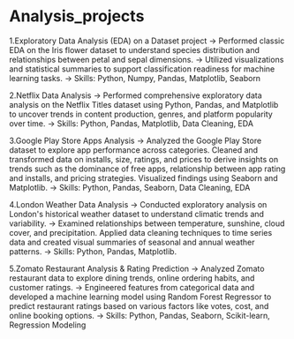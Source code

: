 # Analysis_projects

1.Exploratory Data Analysis (EDA) on a Dataset project
-> Performed classic EDA on the Iris flower dataset to understand species distribution and relationships between petal and sepal dimensions.
-> Utilized visualizations and statistical summaries to support classification readiness for machine learning tasks.
-> Skills: Python, Numpy, Pandas, Matplotlib, Seaborn

2.Netflix Data Analysis
-> Performed comprehensive exploratory data analysis on the Netflix Titles dataset using Python, Pandas, and Matplotlib to uncover trends in content production, genres, and platform popularity over time. 
-> Skills: Python, Pandas, Matplotlib, Data Cleaning, EDA

3.Google Play Store Apps Analysis
-> Analyzed the Google Play Store dataset to explore app performance across categories. Cleaned and transformed data on installs, size, ratings, and prices to derive insights on trends such as the dominance of free apps, relationship between app rating and installs, and pricing strategies. Visualized findings using Seaborn and Matplotlib.
-> Skills: Python, Pandas, Seaborn, Data Cleaning, EDA

4.London Weather Data Analysis
-> Conducted exploratory analysis on London's historical weather dataset to understand climatic trends and variability. 
-> Examined relationships between temperature, sunshine, cloud cover, and precipitation. Applied data cleaning techniques to time series data and created visual summaries of seasonal and annual weather patterns.
-> Skills: Python, Pandas, Matplotlib.

5.Zomato Restaurant Analysis & Rating Prediction
-> Analyzed Zomato restaurant data to explore dining trends, online ordering habits, and customer ratings. 
-> Engineered features from categorical data and developed a machine learning model using Random Forest Regressor to predict restaurant ratings based on various factors like votes, cost, and online booking options.
-> Skills: Python, Pandas, Seaborn, Scikit-learn, Regression Modeling
